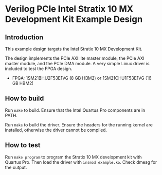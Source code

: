 # Verilog PCIe Intel Stratix 10 MX Development Kit Example Design

## Introduction

This example design targets the Intel Stratix 10 MX Development Kit.

The design implements the PCIe AXI lite master module, the PCIe AXI master module, and the PCIe DMA module.  A very simple Linux driver is included to test the FPGA design.

*  FPGA: 1SM21BHU2F53E1VG (8 GB HBM2) or 1SM21CHU1F53E1VG (16 GB HBM2)

## How to build

Run `make` to build.  Ensure that the Intel Quartus Pro components are in PATH.

Run `make` to build the driver.  Ensure the headers for the running kernel are installed, otherwise the driver cannot be compiled.

## How to test

Run `make program` to program the Stratix 10 MX development kit with Quartus Pro.  Then load the driver with `insmod example.ko`.  Check dmesg for the output.
